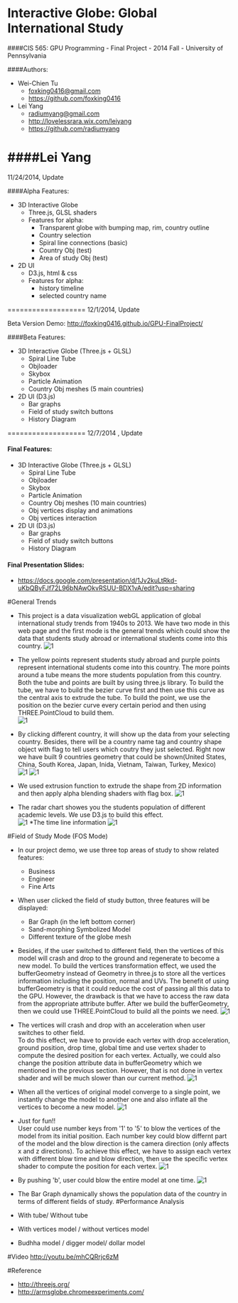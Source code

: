 Interactive Globe: Global International Study
================
####CIS 565: GPU Programming - Final Project - 2014 Fall - University of Pennsylvania

####Authors:
* Wei-Chien Tu
  - foxking0416@gmail.com
  - https://github.com/foxking0416
* Lei Yang 
  - radiumyang@gmail.com
  - http://lovelessrara.wix.com/leiyang
  - https://github.com/radiumyang

####Lei Yang
================
11/24/2014, Update

####Alpha Features:

* 3D Interactive Globe
  - Three.js, GLSL shaders
  - Features for alpha: 
    - Transparent globe with bumping map, rim, country outline
    - Country selection
    - Spiral line connections (basic)
    - Country Obj (test)
    - Area of study Obj (test)
* 2D UI
  - D3.js, html & css
  - Features for alpha:
    - history timeline
    - selected country name

===================
12/1/2014, Update

Beta Version Demo: http://foxking0416.github.io/GPU-FinalProject/

####Beta Features:
* 3D Interactive Globe (Three.js + GLSL)
  - Spiral Line Tube
  - Objloader
  - Skybox
  - Particle Animation
  - Country Obj meshes (5 main countries)
* 2D UI (D3.js)
  - Bar graphs
  - Field of study switch buttons
  - History Diagram

===================
12/7/2014 , Update
 
 #### Final Features:
* 3D Interactive Globe (Three.js + GLSL)
  - Spiral Line Tube
  - Objloader
  - Skybox
  - Particle Animation
  - Country Obj meshes (10 main countries)
  - Obj vertices display and animations
  - Obj vertices interaction
* 2D UI (D3.js)
  - Bar graphs
  - Field of study switch buttons
  - History Diagram


 #### Final Presentation Slides:
* https://docs.google.com/presentation/d/1Jv2kuLtRkd-uKbQByFJf72L96bNAwOkvRSUU-BDX1vA/edit?usp=sharing


#General Trends
* This project is a data visualization webGL application of global international study trends from 1940s to 2013.
We have two mode in this web page and the first mode is the general trends which could show the data that students study abroad or international students come into this country.
![1](images/Readme1.png)

* The yellow points represent students study abroad and purple points represent international students come into this country. 
The more points around a tube means the more students population from this country. Both the tube and points are built by using three.js library. 
To build the tube, we have to build the bezier curve first and then use this curve as the central axis to extrude the tube. 
To build the point, we use the position on the bezier curve every certain period and then using THREE.PointCloud to build them.  
![1](images/Readme2.png)
* By clicking different country, it will show up the data from your selecting country. 
Besides, there will be a country name tag and country shape object with flag to tell users which coutry they just selected.
Right now we have built 9 countries geometry that could be shown(United States, China, South Korea, Japan, Inida, Vietnam, Taiwan, Turkey, Mexico)  
![1](images/Readme3.png)
![1](images/Readme4.png)
* We used extrusion function to extrude the shape from 2D information and then apply alpha blending shaders with flag box. 
![1](images/Readme12.png)
* The radar chart showes you the students population of different academic levels. We use D3.js to build this effect.  
![1](images/Readme5.png)
*The time line information
![1](images/Readme6.png)

#Field of Study Mode (FOS Mode)
* In our project demo, we use three top areas of study to show related features: 
  - Business
  - Engineer
  - Fine Arts

* When user clicked the field of study button, three features will be displayed:
  - Bar Graph (in the left bottom corner)
  - Sand-morphing Symbolized Model
  - Different texture of the globe mesh

* Besides, if the user switched to different field,
then the vertices of this model will crash and drop to the ground and regenerate to become a new model. To build the vertices transformation effect,
we used the bufferGeometry instead of Geometry in three.js to store all the vertices information including the position, normal and UVs. 
The benefit of using bufferGeometry is that it could reduce the cost of passing all this data to the GPU. However, 
the drawback is that we have to access the raw data from the appropriate attribute buffer.
After we build the bufferGeometry, then we could use THREE.PointCloud to build all the points we need.
![1](images/Readme7a.png)
* The vertices will crash and drop with an acceleration when user switches to other field.  
To do this effect, we have to provide each vertex with drop acceleration, ground position, drop time, global time and use vertex shader to compute the desired position for each vertex.
Actually, we could also change the position attribute data in bufferGeometry which we mentioned in the previous section. 
However, that is not done in vertex shader and will be much slower than our current method.
![1](images/Readme8.png)
* When all the vertices of original model converge to a single point, we instantly change the model to another one and also inflate all the vertices to become a new model.
![1](images/Readme9.png)
* Just for fun!!  
User could use number keys from '1' to '5' to blow the vertices of the model from its initial position. 
Each number key could blow differnt part of the model and the blow direction is the camera direction (only affects x and z directions).
To achieve this effect, we have to assign each vertex with different blow time and blow direction, then use the specific vertex shader to compute the position for each vertex.
![1](images/Readme10.png)
* By pushing 'b', user could blow the entire model at one time. 
![1](images/Readme11.png)
* The Bar Graph dynamically shows the population data of the country in terms of different fields of study.
#Performance Analysis
* With tube/ Without tube
* With vertices model / without vertices model
* Budhha model / digger model/ dollar model

#Video
http://youtu.be/mhCQRrjc6zM

#Reference
* http://threejs.org/
* http://armsglobe.chromeexperiments.com/
